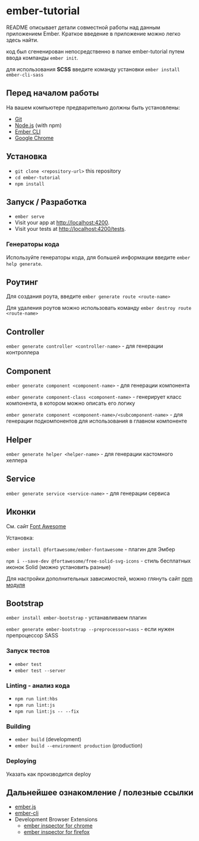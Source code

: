 # ember-tutorial

README описывает детали совместной работы над данным приложением Ember.
Краткое введение в приложение можно легко здесь найти.

код был сгененирован непосредственно в папке ember-tutorial путем ввода компанды `ember init`.

для использования **SCSS** введите команду установки `ember install ember-cli-sass`
## Перед началом работы

На вашем компьютере предварительно должны быть установлены:

* [Git](https://git-scm.com/)
* [Node.js](https://nodejs.org/) (with npm)
* [Ember CLI](https://ember-cli.com/)
* [Google Chrome](https://google.com/chrome/)

## Установка

* `git clone <repository-url>` this repository
* `cd ember-tutorial`
* `npm install`

## Запуск / Разработка

* `ember serve`
* Visit your app at [http://localhost:4200](http://localhost:4200).
* Visit your tests at [http://localhost:4200/tests](http://localhost:4200/tests).

### Генераторы кода

Используйте генераторы кода, для большей информации введите `ember help generate`.

## Роутинг

Для создания роута, введите `ember generate route <route-name>`

Для удаления роутов можно использовать команду `ember destroy route <route-name>`

## Controller

`ember generate controller <controller-name>` - для генерации контроллера

## Component

`ember generate component <component-name>` - для генерации компонента

`ember generate component-class <component-name>` - генерирует класс компонента, в котором можно описать его логику

`ember generate component <component-name>/<subcomponent-name>` - для генерации подкомпонентов для использования в главном компоненте

## Helper

`ember generate helper <helper-name>` - для генерации кастомного хелпера

## Service

`ember generate service <service-name>` - для генерации сервиса

## Иконки

См. сайт [Font Awesome](https://fontawesome.com/)

Установка:

`ember install @fortawesome/ember-fontawesome` - плагин для Эмбер

`npm i --save-dev @fortawesome/free-solid-svg-icons` - стиль бесплатных иконок Solid (можно установить разные)

Для настройки дополнительных зависимостей, можно глянуть сайт [npm модуля](https://www.npmjs.com/package/@fortawesome/ember-fontawesome)

## Bootstrap

`ember install ember-bootstrap` - устанавливаем плагин

`ember generate ember-bootstrap --preprocessor=sass` - если нужен препроцессор SASS

### Запуск тестов

* `ember test`
* `ember test --server`

### Linting - анализ кода

* `npm run lint:hbs`
* `npm run lint:js`
* `npm run lint:js -- --fix`

### Building

* `ember build` (development)
* `ember build --environment production` (production)

### Deploying

Указать как производится deploy

## Дальнейшее ознакомление / полезные ссылки

* [ember.js](https://emberjs.com/)
* [ember-cli](https://ember-cli.com/)
* Development Browser Extensions
  * [ember inspector for chrome](https://chrome.google.com/webstore/detail/ember-inspector/bmdblncegkenkacieihfhpjfppoconhi)
  * [ember inspector for firefox](https://addons.mozilla.org/en-US/firefox/addon/ember-inspector/)
